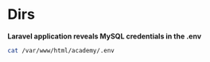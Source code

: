 # Dirs

**Laravel application reveals MySQL credentials in the .env**

```bash
cat /var/www/html/academy/.env
```







